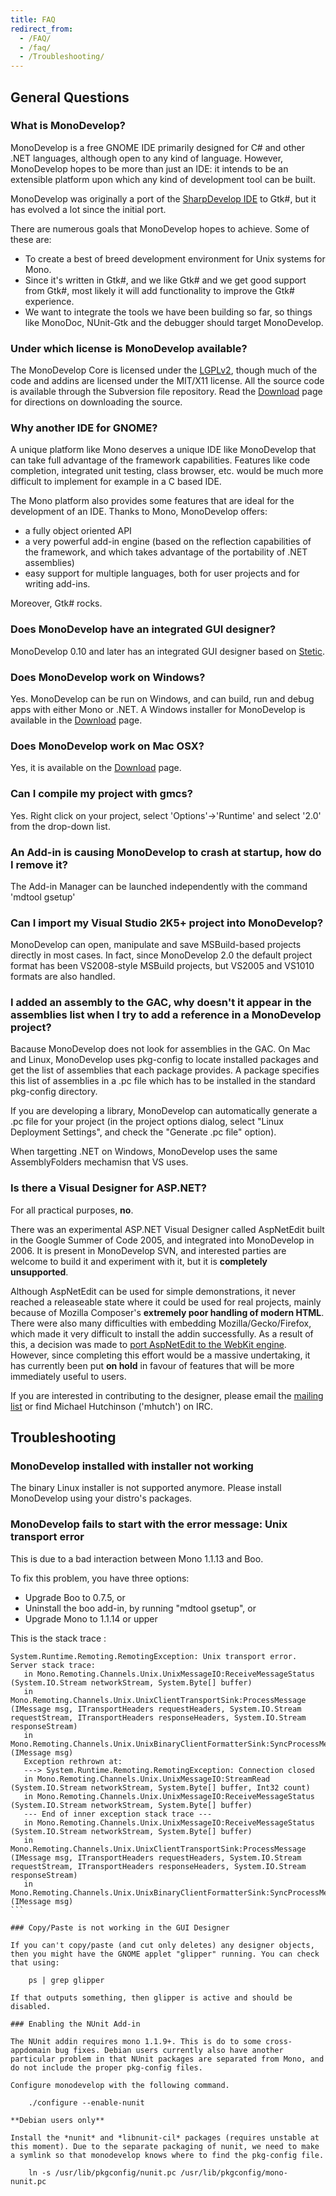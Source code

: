 ```yaml
---
title: FAQ
redirect_from:
  - /FAQ/
  - /faq/
  - /Troubleshooting/
---
```


General Questions
-----------------

### What is MonoDevelop?

MonoDevelop is a free GNOME IDE primarily designed for C# and other .NET languages, although open to any kind of language. However, MonoDevelop hopes to be more than just an IDE: it intends to be an extensible platform upon which any kind of development tool can be built.

MonoDevelop was originally a port of the [SharpDevelop IDE](http://www.icsharpcode.net/OpenSource/SD/) to Gtk#, but it has evolved a lot since the initial port.

There are numerous goals that MonoDevelop hopes to achieve. Some of these are:

-   To create a best of breed development environment for Unix systems for Mono.
-   Since it's written in Gtk#, and we like Gtk# and we get good support from Gtk#, most likely it will add functionality to improve the Gtk# experience.
-   We want to integrate the tools we have been building so far, so things like MonoDoc, NUnit-Gtk and the debugger should target MonoDevelop.

### Under which license is MonoDevelop available?

The MonoDevelop Core is licensed under the [LGPLv2](http://www.gnu.org/licenses/lgpl-2.1.html), though much of the code and addins are licensed under the MIT/X11 license. All the source code is available through the Subversion file repository. Read the [Download](/download/) page for directions on downloading the source.

### Why another IDE for GNOME?

A unique platform like Mono deserves a unique IDE like MonoDevelop that can take full advantage of the framework capabilities. Features like code completion, integrated unit testing, class browser, etc. would be much more difficult to implement for example in a C based IDE.

The Mono platform also provides some features that are ideal for the development of an IDE. Thanks to Mono, MonoDevelop offers:

-   a fully object oriented API
-   a very powerful add-in engine (based on the reflection capabilities of the framework, and which takes advantage of the portability of .NET assemblies)
-   easy support for multiple languages, both for user projects and for writing add-ins.

Moreover, Gtk# rocks.

### Does MonoDevelop have an integrated GUI designer?

MonoDevelop 0.10 and later has an integrated GUI designer based on [Stetic](http://mysterion.org/~danw/blog/2005/03/stetic).

### Does MonoDevelop work on Windows?

Yes. MonoDevelop can be run on Windows, and can build, run and debug apps with either Mono or .NET. A Windows installer for MonoDevelop is available in the [Download](/download/) page.

### Does MonoDevelop work on Mac OSX?

Yes, it is available on the [Download](/download/) page.

### Can I compile my project with gmcs?

Yes. Right click on your project, select 'Options'-\>'Runtime' and select '2.0' from the drop-down list.

### An Add-in is causing MonoDevelop to crash at startup, how do I remove it?

The Add-in Manager can be launched independently with the command 'mdtool gsetup'

### Can I import my Visual Studio 2K5+ project into MonoDevelop?

MonoDevelop can open, manipulate and save MSBuild-based projects directly in most cases. In fact, since MonoDevelop 2.0 the default project format has been VS2008-style MSBuild projects, but VS2005 and VS1010 formats are also handled.

### I added an assembly to the GAC, why doesn't it appear in the assemblies list when I try to add a reference in a MonoDevelop project?

Bacause MonoDevelop does not look for assemblies in the GAC. On Mac and Linux, MonoDevelop uses pkg-config to locate installed packages and get the list of assemblies that each package provides. A package specifies this list of assemblies in a .pc file which has to be installed in the standard pkg-config directory.

If you are developing a library, MonoDevelop can automatically generate a .pc file for your project (in the project options dialog, select "Linux Deployment Settings", and check the "Generate .pc file" option).

When targetting .NET on Windows, MonoDevelop uses the same AssemblyFolders mechamisn that VS uses.

### Is there a Visual Designer for ASP.NET?

For all practical purposes, **no**.

There was an experimental ASP.NET Visual Designer called AspNetEdit built in the Google Summer of Code 2005, and integrated into MonoDevelop in 2006. It is present in MonoDevelop SVN, and interested parties are welcome to build it and experiment with it, but it is **completely unsupported**.

Although AspNetEdit can be used for simple demonstrations, it never reached a releaseable state where it could be used for real projects, mainly because of Mozilla Composer's **extremely poor handling of modern HTML**. There were also many difficulties with embedding Mozilla/Gecko/Firefox, which made it very difficult to install the addin successfully. As a result of this, a decision was made to [port AspNetEdit to the WebKit engine](/archived/developers/tasks/web-development/webkit-port-of-aspnetedit/#reasons-for-the-redesign). However, since completing this effort would be a massive undertaking, it has currently been put **on hold** in favour of features that will be more immediately useful to users.

If you are interested in contributing to the designer, please email the [mailing list](/help/) or find Michael Hutchinson ('mhutch') on IRC.

Troubleshooting
---------------

### MonoDevelop installed with installer not working

The binary Linux installer is not supported anymore. Please install MonoDevelop using your distro's packages.

### MonoDevelop fails to start with the error message: Unix transport error

This is due to a bad interaction between Mono 1.1.13 and Boo.

To fix this problem, you have three options:

-   Upgrade Boo to 0.7.5, or
-   Uninstall the boo add-in, by running "mdtool gsetup", or
-   Upgrade Mono to 1.1.14 or upper

This is the stack trace :

```
System.Runtime.Remoting.RemotingException: Unix transport error.
Server stack trace:
   in Mono.Remoting.Channels.Unix.UnixMessageIO:ReceiveMessageStatus (System.IO.Stream networkStream, System.Byte[] buffer)
   in Mono.Remoting.Channels.Unix.UnixClientTransportSink:ProcessMessage (IMessage msg, ITransportHeaders requestHeaders, System.IO.Stream requestStream, ITransportHeaders responseHeaders, System.IO.Stream  responseStream)
   in Mono.Remoting.Channels.Unix.UnixBinaryClientFormatterSink:SyncProcessMessage (IMessage msg)
   Exception rethrown at:
   ---> System.Runtime.Remoting.RemotingException: Connection closed
   in Mono.Remoting.Channels.Unix.UnixMessageIO:StreamRead (System.IO.Stream networkStream, System.Byte[] buffer, Int32 count)
   in Mono.Remoting.Channels.Unix.UnixMessageIO:ReceiveMessageStatus (System.IO.Stream networkStream, System.Byte[] buffer)
   --- End of inner exception stack trace ---
   in Mono.Remoting.Channels.Unix.UnixMessageIO:ReceiveMessageStatus (System.IO.Stream networkStream, System.Byte[] buffer)
   in Mono.Remoting.Channels.Unix.UnixClientTransportSink:ProcessMessage (IMessage msg, ITransportHeaders requestHeaders, System.IO.Stream requestStream, ITransportHeaders responseHeaders, System.IO.Stream responseStream)
   in Mono.Remoting.Channels.Unix.UnixBinaryClientFormatterSink:SyncProcessMessage (IMessage msg)
``` 

### Copy/Paste is not working in the GUI Designer

If you can't copy/paste (and cut only deletes) any designer objects, then you might have the GNOME applet "glipper" running. You can check that using:

    ps | grep glipper

If that outputs something, then glipper is active and should be disabled.

### Enabling the NUnit Add-in

The NUnit addin requires mono 1.1.9+. This is do to some cross-appdomain bug fixes. Debian users currently also have another particular problem in that NUnit packages are separated from Mono, and do not include the proper pkg-config files.

Configure monodevelop with the following command.

    ./configure --enable-nunit

**Debian users only**

Install the *nunit* and *libnunit-cil* packages (requires unstable at this moment). Due to the separate packaging of nunit, we need to make a symlink so that monodevelop knows where to find the pkg-config file.

    ln -s /usr/lib/pkgconfig/nunit.pc /usr/lib/pkgconfig/mono-nunit.pc 
